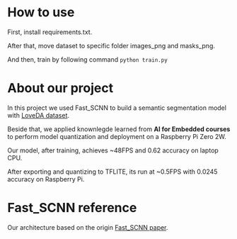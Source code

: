 # **How to use**
First, install requirements.txt.

After that, move dataset to specific folder images_png and masks_png.

And then, train by following command ```python train.py```

# **About our project**
In this project we used Fast_SCNN to build a semantic segmentation model with [LoveDA dataset](https://zenodo.org/records/5706578). 

Beside that, we applied knownlegde learned from **AI for Embedded courses** to perform model quantization and deployment on a Raspberry Pi Zero 2W.

Our model, after training, achieves ~48FPS and 0.62 accuracy on laptop CPU. 

After exporting and quantizing to TFLITE, its run at ~0.5FPS with 0.0245 accuracy on Raspberry Pi.

# **Fast_SCNN reference**
Our architecture based on the origin [Fast_SCNN paper](https://arxiv.org/abs/1902.04502).

 
 
 
 
 
 
 
 
